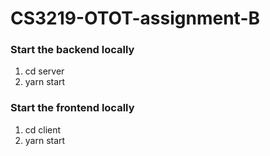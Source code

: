 # CS3219-OTOT-assignment-B

### Start the backend locally
1. cd server
2. yarn start


### Start the frontend locally
1. cd client
2. yarn start